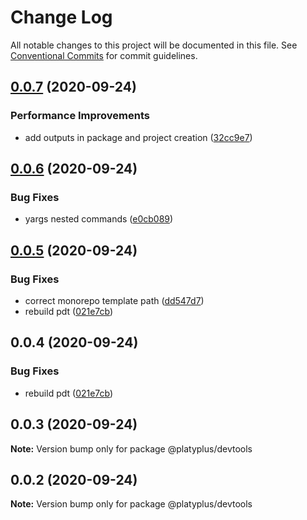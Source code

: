 # Change Log

All notable changes to this project will be documented in this file.
See [Conventional Commits](https://conventionalcommits.org) for commit guidelines.

## [0.0.7](https://github.com/platyplus/platyplus/compare/@platyplus/devtools@0.0.6...@platyplus/devtools@0.0.7) (2020-09-24)


### Performance Improvements

* add outputs in package and project creation ([32cc9e7](https://github.com/platyplus/platyplus/commit/32cc9e798725f1ca358fcbb7566b60ff47cfa3b3))





## [0.0.6](https://github.com/platyplus/platyplus/compare/@platyplus/devtools@0.0.5...@platyplus/devtools@0.0.6) (2020-09-24)


### Bug Fixes

* yargs nested commands ([e0cb089](https://github.com/platyplus/platyplus/commit/e0cb0897b9bcfeb7ab8da18afa139a582eba6020))





## [0.0.5](https://github.com/platyplus/platyplus/compare/@platyplus/devtools@0.0.4...@platyplus/devtools@0.0.5) (2020-09-24)


### Bug Fixes

* correct monorepo template path ([dd547d7](https://github.com/platyplus/platyplus/commit/dd547d7c153e02aba8ce226ca435bb237f1e6008))
* rebuild pdt ([021e7cb](https://github.com/platyplus/platyplus/commit/021e7cb617ad0fe251d134395196050f64c72d08))





## 0.0.4 (2020-09-24)


### Bug Fixes

* rebuild pdt ([021e7cb](https://github.com/platyplus/platyplus/commit/021e7cb617ad0fe251d134395196050f64c72d08))





## 0.0.3 (2020-09-24)

**Note:** Version bump only for package @platyplus/devtools





## 0.0.2 (2020-09-24)

**Note:** Version bump only for package @platyplus/devtools
